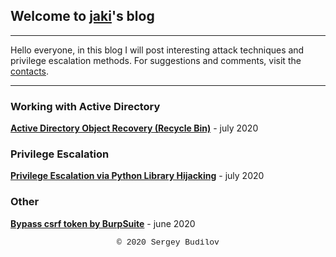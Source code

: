 ## Welcome to [jaki](about.md)'s blog
---

Hello everyone, in this blog I will post interesting attack techniques and privilege escalation methods. For suggestions and comments, visit the [contacts](about.md).

---

### Working with Active Directory
**[Active Directory Object Recovery (Recycle Bin)](ad-recycle-bin.md)** - july 2020

### Privilege Escalation
**[Privilege Escalation via Python Library Hijacking](python_lib_hijacking.md)** - july 2020

### Other
**[Bypass csrf token by BurpSuite](csfr-bypass-burpsuite.md)** - june 2020

<style type="text/css">
 .block1 { 
  font-family: Lucida Console, Courier, monospace;
  font-size: small;
  text-align: center;
   } 
</style>
<div class="block1">&copy; 2020 Sergey Budilov</div>